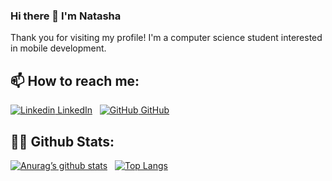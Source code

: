 ### Hi there 👋 I'm Natasha

Thank you for visiting my profile! I'm a computer science student interested in mobile development.

## 📫 How to reach me:
[![Linkedin](https://i.stack.imgur.com/gVE0j.png) LinkedIn](https://www.linkedin.com/in/natasharadika/)
&nbsp;
[![GitHub](https://i.stack.imgur.com/tskMh.png) GitHub](https://github.com/tashagrc/)

## 👩‍💻 Github Stats:
[![Anurag’s github stats](https://github-readme-stats.vercel.app/api?username=yushi1007)](https://github.com/yushi1007) 
&nbsp;
[![Top Langs](https://github-readme-stats.vercel.app/api/top-langs/?username=yushi1007&layout=compact)](https://github.com/tashagrc)
  
